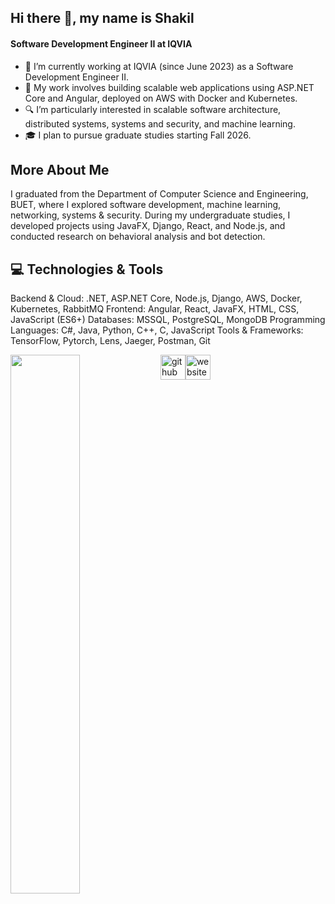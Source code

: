 ## Hi there 👋, my name is Shakil
#### Software Development Engineer II at IQVIA 
<!-- ![I am a final year CSE student at BUET ](https://arturssmirnovs.github.io/github-profile-readme-generator/images/banner.png)
 -->
- 💼 I’m currently working at IQVIA (since June 2023) as a Software Development Engineer II.
- 🚀 My work involves building scalable web applications using ASP.NET Core and Angular, deployed on AWS with Docker and Kubernetes.
- 🔍 I’m particularly interested in scalable software architecture, distributed systems, systems and security, and machine learning.
- 🎓 I plan to pursue graduate studies starting Fall 2026.

## More About Me
I graduated from the Department of Computer Science and Engineering, BUET, where I explored software development, machine learning, networking, systems & security.
During my undergraduate studies, I developed projects using JavaFX, Django, React, and Node.js, and conducted research on behavioral analysis and bot detection.


## 💻 Technologies & Tools
Backend & Cloud: .NET, ASP.NET Core, Node.js, Django, AWS, Docker, Kubernetes, RabbitMQ
Frontend: Angular, React, JavaFX, HTML, CSS, JavaScript (ES6+)
Databases: MSSQL, PostgreSQL, MongoDB
Programming Languages: C#, Java, Python, C++, C, JavaScript
Tools & Frameworks: TensorFlow, Pytorch, Lens, Jaeger, Postman, Git



<!-- <img align="left" width="47%" src="https://github-readme-stats.vercel.app/api?username=Shakil018"> -->
<img align="left" width="47%" src="https://github-readme-stats.vercel.app/api/top-langs/?username=Shakil018&layout=compact">

<!-- [![Anurag's GitHub stats](https://github-readme-stats.vercel.app/api?username=Shakil018)](https://github.com/anuraghazra/github-readme-stats)

[![Top Langs](https://github-readme-stats.vercel.app/api/top-langs/?username=Shakil018&layout=compact)](https://github.com/anuraghazra/github-readme-stats)

 -->

[<img src='https://cdn.jsdelivr.net/npm/simple-icons@3.0.1/icons/github.svg' alt='github' height='40'>](https://github.com/Shakil018)[<img src='https://cdn.jsdelivr.net/npm/simple-icons@3.0.1/icons/icloud.svg' alt='website' height='40'>](https://Shakil018.github.io/)  


<!-- Skills: REACT / JS / NODE / JAVA / Python / HTML / CSS -->
<!-- - 👋 Hi, I’m Shakil from Bangladesh. I am currently studying CSE at Buet.  -->

<!-- - 🌱 I’m currently learning ... 
- 💞️ I’m looking to collaborate on ...
- 📫 How to reach me ...
 -->

<!---
Shakil018/Shakil018 is a ✨ special ✨ repository because its `README.md` (this file) appears on your GitHub profile.
You can click the Preview link to take a look at your changes.
--->
